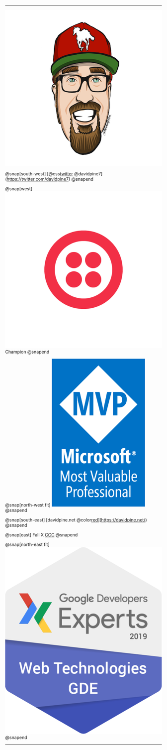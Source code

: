 ---

<img class="me" src="assets/me.png" height="500" />

@snap[south-west]
[@css[twitter](@fa[twitter]) @davidpine7](https://twitter.com/davidpine7)
@snapend

@snap[west]
![Twilio Champion](assets/twilio-mark-red.png) Champion
@snapend

@snap[north-west fit]
![Most Valuable Professional](assets/mvp.png)
@snapend

@snap[south-east]
[davidpine.net @color[red](@fa[globe])](https://davidpine.net/)
@snapend

@snap[east]
Fall X
[CCC](https://fallexperiment.com/creamcitycode)
@snapend

@snap[north-east fit]
![Google Developer Expert](assets/gde.png)
@snapend

---